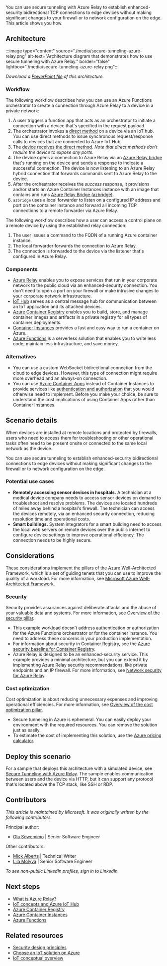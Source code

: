 You can use secure tunneling with Azure Relay to establish enhanced-security bidirectional TCP connections to edge devices without making significant changes to your firewall or to network configuration on the edge. This article shows you how.

## Architecture

:::image type="content" source="./media/secure-tunneling-azure-relay.png" alt-text="Architecture diagram that demonstrates how to use secure tunneling with Azure Relay." border="false" lightbox="./media/secure-tunneling-azure-relay.png":::

*Download a [PowerPoint file](https://arch-center.azureedge.net/secure-tunneling-azure-relay.pptx) of this architecture.*

### Workflow

The following workflow describes how you can use an Azure Functions orchestrator to create a connection through Azure Relay to a device in a private network:

1. A user triggers a function app that acts as an orchestrator to initiate a connection with a device that's specified in the request payload.
2. The orchestrator invokes a [direct method](/azure/iot-hub/iot-hub-devguide-direct-methods) on a device via an IoT hub. You can use direct methods to issue synchronous request/response calls to devices that are connected to Azure IoT Hub.
3. The [device receives the direct method](/azure/iot-hub/iot-hub-devguide-direct-methods#method-lifecycle). *Note that direct methods don't require the device to expose any ports.*
4. The device opens a connection to Azure Relay via an [Azure Relay bridge](https://github.com/Azure/azure-relay-bridge) that's running on the device and sends a response to indicate a successful connection. The device is now listening to an Azure Relay hybrid connection that forwards commands sent to Azure Relay to the device.
5. After the orchestrator receives the *success* response, it provisions and/or starts an Azure Container Instances instance with an image that contains and runs [Azure Relay Bridge (azbridge)](https://github.com/Azure/azure-relay-bridge).
6. `azbridge` uses a local forwarder to listen on a configured IP address and port on the container instance and forward all incoming TCP connections to a remote forwarder via Azure Relay.

The following workflow describes how a user can access a control plane on a remote device by using the established relay connection:

1. The user issues a command to the FQDN of a running Azure container instance.
2. The local forwarder forwards the connection to Azure Relay.
3. The connection is forwarded to the device via the listener that's configured in Azure Relay.

### Components

- [Azure Relay](/azure/azure-relay/relay-what-is-it) enables you to expose services that run in your corporate network to the public cloud via an enhanced-security connection. You don't need to open a port on your firewall or make intrusive changes to your corporate network infrastructure.
- [IoT Hub](https://azure.microsoft.com/products/iot-hub/) serves as a central message hub for communication between an IoT application and its attached devices.
- [Azure Container Registry](https://azure.microsoft.com/products/container-registry/) enables you to build, store, and manage container images and artifacts in a private registry for all types of container deployments.
- [Container Instances](https://azure.microsoft.com/products/container-instances/) provides a fast and easy way to run a container on Azure.
- [Azure Functions](https://azure.microsoft.com/products/functions/) is a serverless solution that enables you to write less code, maintain less infrastructure, and save money.

### Alternatives

- You can use a custom WebSocket bidirectional connection from the cloud to edge devices. However, this type of connection might require more overhead and an always-on connection.
- You can use [Azure Container Apps](/azure/container-apps/overview) instead of Container Instances to provide services like [authentication and authorization](/azure/container-apps/authentication) that you would otherwise need to implement. Before you make your choice, be sure to understand the cost implications of using Container Apps rather than Container Instances.

## Scenario details

When devices are installed at remote locations and protected by firewalls, users who need to access them for troubleshooting or other operational tasks often need to be present onsite or connected to the same local network as the device.

You can use secure tunneling to establish enhanced-security bidirectional connections to edge devices without making significant changes to the firewall or to network configuration on the edge.

### Potential use cases

- **Remotely accessing sensor devices in hospitals.** A technician at a medical device company needs to access sensor devices on demand to troubleshoot and resolve problems. The devices are located hundreds of miles away behind a hospital's firewall. The technician can access the devices remotely, via an enhanced security connection, reducing resolution time and operational costs.
- **Smart buildings.** System integrators for a smart building need to access the local web servers on remote devices over the public internet to configure device settings to improve operational efficiency. The connection needs to be highly secure. 

## Considerations

These considerations implement the pillars of the Azure Well-Architected Framework, which is a set of guiding tenets that you can use to improve the quality of a workload. For more information, see [Microsoft Azure Well-Architected Framework](/azure/architecture/framework).

### Security

Security provides assurances against deliberate attacks and the abuse of your valuable data and systems. For more information, see [Overview of the security pillar](/azure/architecture/framework/security/overview).

- This example workload doesn't address authentication or authorization for the Azure Functions orchestrator or for the container instance. You need to address these concerns in your production implementation.
- For information about security in Container Registry, see the [Azure security baseline for Container Registry](/security/benchmark/azure/baselines/container-registry-security-baseline).
- Azure Relay is designed to be an enhanced-security service. This example provides a minimal architecture, but you can extend it by implementing Azure Relay security recommendations, like private endpoints and an IP firewall. For more information, see [Network security for Azure Relay](/azure/azure-relay/network-security?source=recommendations).

### Cost optimization

Cost optimization is about reducing unnecessary expenses and improving operational efficiencies. For more information, see [Overview of the cost optimization pillar](/azure/architecture/framework/cost/overview).

- Secure tunneling in Azure is ephemeral. You can easily deploy your environment with the required resources. You can remove the solution just as easily.
- To estimate the cost of implementing this solution, use the [Azure pricing calculator](https://azure.microsoft.com/pricing/calculator/).

## Deploy this scenario

For a sample that deploys this architecture with a simulated device, see [Secure Tunneling with Azure Relay](https://github.com/Azure-Samples/secure-tunneling-azure-relay). The sample enables communication between users and the device via HTTP, but it can support any protocol that's located above the TCP stack, like SSH or RDP.

## Contributors

*This article is maintained by Microsoft. It was originally written by the following contributors.*

Principal author:

- [Ola Sowemimo](https://www.linkedin.com/in/ola-sowemimo-54776361/) | Senior Software Engineer

Other contributors:

- [Mick Alberts](https://www.linkedin.com/in/mick-alberts-a24a1414/) | Technical Writer
- [Lila Molyva](https://www.linkedin.com/in/lila-molyva-172863112/) | Senior Software Engineer

*To see non-public LinkedIn profiles, sign in to LinkedIn.*

## Next steps

- [What is Azure Relay?](/azure/azure-relay/relay-what-is-it)
- [IoT concepts and Azure IoT Hub](/azure/iot-hub/iot-concepts-and-iot-hub)
- [Azure Container Registry](/azure/container-registry/container-registry-intro)
- [Azure Container Instances](/azure/container-instances/container-instances-overview)
- [Azure Functions](/azure/azure-functions/functions-overview)

## Related resources

- [Security design principles](/azure/well-architected/security/security-principles)
- [Choose an IoT solution on Azure](../../example-scenario/iot/iot-central-iot-hub-cheat-sheet.yml)
- [IoT conceptual overview](../../example-scenario/iot/introduction-to-solutions.yml)